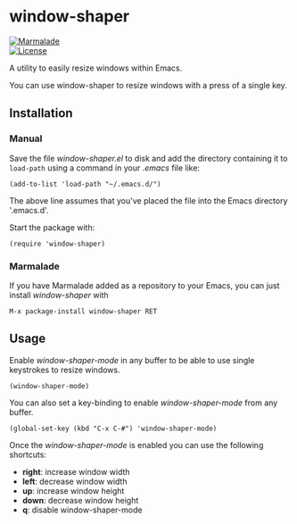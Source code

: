 # window-shaper

[![Marmalade](https://img.shields.io/badge/marmalade-available-8A2A8B.svg)](https://marmalade-repo.org/packages/window-shaper)  
[![License](https://img.shields.io/badge/LICENSE-GPL%20v3.0-blue.svg)](https://www.gnu.org/licenses/gpl.html)

A utility to easily resize windows within Emacs.

You can use window-shaper to resize windows with a press of a single key.

## Installation

### Manual

Save the file *window-shaper.el* to disk and add the directory containing it to `load-path` using a command in your *.emacs* file like:

    (add-to-list 'load-path "~/.emacs.d/")

The above line assumes that you've placed the file into the Emacs directory '.emacs.d'.

Start the package with:

    (require 'window-shaper)

### Marmalade

If you have Marmalade added as a repository to your Emacs, you can just install *window-shaper* with

    M-x package-install window-shaper RET

## Usage

Enable *window-shaper-mode* in any buffer to be able to use single keystrokes
to resize windows.

    (window-shaper-mode)

You can also set a key-binding to enable *window-shaper-mode* from any
buffer.

    (global-set-key (kbd "C-x C-#") 'window-shaper-mode)

Once the *window-shaper-mode* is enabled you can use the following shortcuts:

* **right**: increase window width
* **left**: decrease window width
* **up**: increase window height
* **down**: decrease window height
* **q**: disable window-shaper-mode
